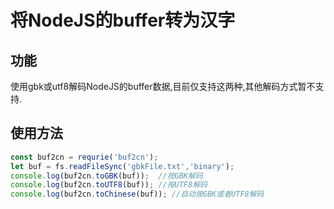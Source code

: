 # 将NodeJS的buffer转为汉字

## 功能
使用gbk或utf8解码NodeJS的buffer数据,目前仅支持这两种,其他解码方式暂不支持.

## 使用方法
```javascript
const buf2cn = requrie('buf2cn');
let buf = fs.readFileSync('gbkFile.txt','binary');
console.log(buf2cn.toGBK(buf));  //按GBK解码
console.log(buf2cn.toUTF8(buf)); //按UTF8解码
console.log(buf2cn.toChinese(buf)); //自动按GBK或者UTF8解码
```


